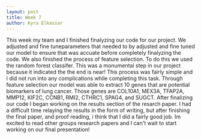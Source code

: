 ```yaml
---
layout: post
title: Week 7
author: Kyra Elkassar 
---
```

This week my team and I finished finalyzing our code for our project. We adjusted and fine tuneparameters that needed to by adjusted and fine tuned our model to ensure that was accuate before completely finalyzing the code. We also finished the process of feature selection. To do this we used the random forest classifer. This was a monumental step in our project because it indicated the the end is near! This process was fairly simple and I did not run into any complications while completing this task. Through feature selection our model was able to extract 10 genes that are potential biomarkers of lung cancer. Those genes are COL10A1, MEX3A, TFAP2A, MMP12, KIF2C, CCNB1, RMI2, CTHRC1, SPAG4, and SUGCT. After finalizing our code I began working on the results section of the resarch paper. I had a difficult time relaying the results in the form of writing, but after finishing the final paper, and proof reading, i think that I did a fairly good job. Im excited to read other groups research papers and I can't wait to start working on our final presentation! 
